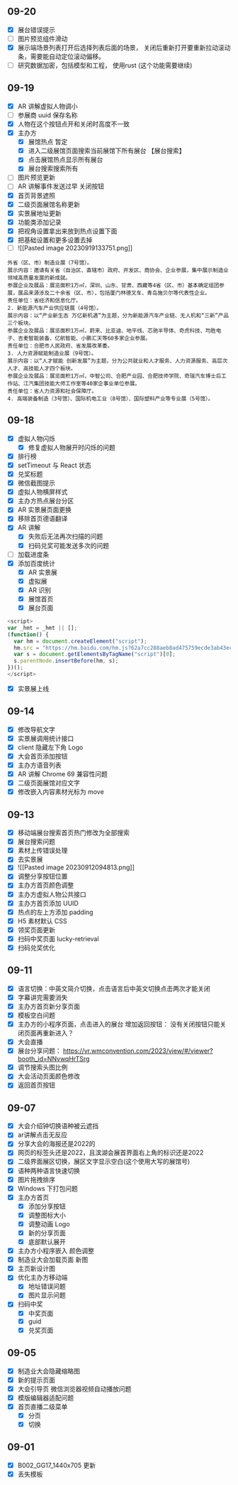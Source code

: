 ## 09-20

- [x] 展台错误提示
- [ ] 图片预览组件滑动
- [x] 展示端场景列表打开后选择列表后面的场景， 关闭后重新打开要重新拉动滚动条，需要能自动定位滚动偏移。  
- [ ] 研究数据加密，包括模型和工程， 使用rust (这个功能需要继续)
## 09-19

- [x] AR 讲解虚拟人物调小
- [ ] 参展商 uuid 保存名称
- [x] 人物在这个按钮点开和关闭时高度不一致
- [x] 主办方
	- [x] 展馆热点 暂定
	- [x] 进入二级展馆页面搜索当前展馆下所有展台 【展台搜索】
	- [x] 点击展馆热点显示所有展台
	- [x] 展台搜索搜索所有
- [ ] 图片预览更新
- [ ] AR 讲解事件发送过早 关闭按钮
- [x] 首页背景遮照
- [x] 二级页面展馆名称更新
- [x] 实景展地址更新
- [x] 功能类添加记录
- [x] 把视角设置拿出来放到热点设置下面  
- [x] 把基础设置和更多设置去掉
- [ ] ![[Pasted image 20230919133751.png]]

```
外省（区、市）制造业展（7号馆）。
展示内容：邀请有关省（自治区、直辖市）政府、开发区、商协会、企业参展，集中展示制造业领域高质量发展的新成就。
参展企业及展品：展览面积1万㎡，深圳、山东、甘肃、西藏等4省（区、市）基本确定组团参展，展品来源涉及二十余省（区、市），包括厦门林德叉车、青岛施贝尔等代表性企业。
责任单位：省经济和信息化厅。
2. 新能源汽车产业供应链展（4号馆）。
展示内容：以“产业新生态 万亿新机遇”为主题，分为新能源汽车产业链、无人机和“三新”产品三个板块。
参展企业及展品：展览面积1万㎡，蔚来、比亚迪、地平线、芯驰半导体、奇虎科技、均胜电子、吉麦智能装备、亿航智能、小鹏汇天等60多家企业参展。
责任单位：合肥市人民政府、省发展改革委。
3. 人力资源赋能制造业展（9号馆）。
展示内容：以“人才赋能 创新发展”为主题，分为公共就业和人才服务、人力资源服务、高层次人才、高技能人才四个板块。
参展企业及展品：展览面积1万㎡，中智公司、合肥产业园、合肥技师学院、奇瑞汽车博士后工作站、江汽集团技能大师工作室等40家企事业单位参展。
责任单位：省人力资源和社会保障厅。
4. 高端装备制造（3号馆）、国际机电工业（8号馆）、国际塑料产业等专业展（5号馆）。
```
## 09-18

- [x] 虚拟人物闪烁
	- [x] 修复虚拟人物展开时闪烁的问题
- [x] 排行榜
- [x] setTimeout 与 React 状态
- [x] 兑奖标题
- [x] 微信截图提示
- [x] 虚拟人物横屏样式
- [x] 主办方热点展台分区
- [x] AR 实景展页面更换
- [x] 移除首页德语翻译
- [x] AR 讲解
	- [x] 失败后无法再次扫描的问题
	- [x] 扫码兑奖可能发送多次的问题
- [ ] 加载进度条
- [x] 添加百度统计
	- [x] AR 实景展
	- [x] 虚拟展
	- [x] AR 识别
	- [x] 展馆首页
	- [x] 展台页面
```js      
<script>
var _hmt = _hmt || [];
(function() {
  var hm = document.createElement("script");
  hm.src = "https://hm.baidu.com/hm.js?62a7cc288aeb8ad475759ecde3ab43ec";
  var s = document.getElementsByTagName("script")[0]; 
  s.parentNode.insertBefore(hm, s);
})();
</script>
```
- [x] 实景展上线
## 09-14

- [x] 修改导航文字
- [x] 实景展调用统计接口
- [x] client 隐藏左下角 Logo
- [x] 大会首页添加按钮
- [x] 主办方语音列表
- [x] AR 讲解 Chrome 69 兼容性问题
- [x] 二级页面展馆对应文字
- [x] 修改嵌入内容素材光标为 move
## 09-13

- [x] 移动端展台搜索首页热门修改为全部搜索
- [x] 展台搜索问题
- [x] 素材上传错误处理
- [x] 去实景展
- [x] ![[Pasted image 20230912094813.png]]
- [x] 调整分享按钮位置
- [x] 主办方首页颜色调整
- [x] 主办方虚拟人物公共接口
- [x] 主办方首页添加 UUID
- [x] 热点的左上方添加 padding
- [x] H5 素材默认 CSS
- [x] 领奖页面更新
- [x] 扫码中奖页面 lucky-retrieval
- [x] 扫码兑奖优化
## 09-11

- [x] 语言切换：中英文简介切换，点击语言后中英文切换点击两次才能关闭  
- [x] 字幕讲完需要消失
- [x] 主办方首页新分享页面
- [x] 模板空白问题
- [x] 主办方的小程序页面，点击进入的展台 增加返回按钮： 没有关闭按钮只能关闭页面再重新进入？
- [x] 大会直播
- [x] 展台分享问题： https://vr.wmconvention.com/2023/view/#/viewer?booth_id=NNvwqHrTSrg
- [x] 调节搜索头图比例
- [x] 大会活动页面颜色修改
- [x] 返回首页按钮
## 09-07

- [x] 大会介绍钟切换语种被云遮挡
- [x] ar讲解点击无反应
- [x] 分享大会的海报还是2022的
- [x] 网页的标签头还是2022，且滨湖会展首界面右上角的标识还是2022
- [x] 二级界面展区切换，展区文字显示空白(这个使用大写的展馆号)
- [x] 语种两种语言快速切换
- [x] 图片拖拽排序
- [x] Windows 下打包问题
- [x] 主办方首页
	- [x] 添加分享按钮
	- [x] 调整图标大小
	- [x] 调整动画 Logo
	- [x] 新的分享页面
	- [x] 底部默认展开
- [x] 主办方小程序嵌入 颜色调整
- [x] 制造业大会加载页面 新图
- [x] 主页新设计图
- [x] 优化主办方移动端
	- [x] 地址错误问题
	- [x] 图片显示问题
- [x] 扫码中奖
	- [x] 中奖页面
	- [x] guid
	- [x] 兑奖页面
## 09-05

- [x] 制造业大会隐藏缩略图
- [x] 新的提示页面
- [x] 大会引导页 微信浏览器视频自动播放问题
- [x] 模版编辑器适配问题
- [x] 首页直播二级菜单
	- [x] 分页
	- [x] 切换
## 09-01

- [x] B002_GG17_1440x705 更新
- [x] 丢失模板